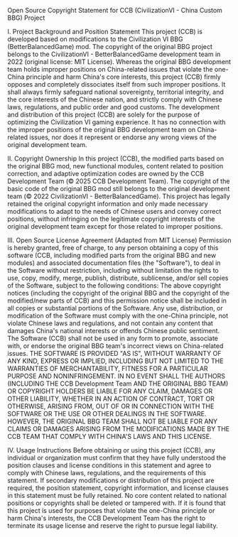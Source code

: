Open Source Copyright Statement for CCB (CivilizationVI - China Custom BBG) Project 

I. Project Background and Position Statement This project (CCB) is developed based on modifications to the Civilization VI BBG (BetterBalancedGame) mod. The copyright of the original BBG project belongs to the CivilizationVI - BetterBalancedGame development team in 2022 (original license: MIT License). Whereas the original BBG development team holds improper positions on China-related issues that violate the one-China principle and harm China's core interests, this project (CCB) firmly opposes and completely dissociates itself from such improper positions. It shall always firmly safeguard national sovereignty, territorial integrity, and the core interests of the Chinese nation, and strictly comply with Chinese laws, regulations, and public order and good customs. The development and distribution of this project (CCB) are solely for the purpose of optimizing the Civilization VI gaming experience. It has no connection with the improper positions of the original BBG development team on China-related issues, nor does it represent or endorse any wrong views of the original development team. 

II. Copyright Ownership In this project (CCB), the modified parts based on the original BBG mod, new functional modules, content related to position correction, and adaptive optimization codes are owned by the CCB Development Team (© 2025 CCB Development Team). The copyright of the basic code of the original BBG mod still belongs to the original development team (© 2022 CivilizationVI - BetterBalancedGame). This project has legally retained the original copyright information and only made necessary modifications to adapt to the needs of Chinese users and convey correct positions, without infringing on the legitimate copyright interests of the original development team except for those related to improper positions.

III. Open Source License Agreement (Adapted from MIT License) Permission is hereby granted, free of charge, to any person obtaining a copy of this software (CCB, including modified parts from the original BBG and new modules) and associated documentation files (the "Software"), to deal in the Software without restriction, including without limitation the rights to use, copy, modify, merge, publish, distribute, sublicense, and/or sell copies of the Software, subject to the following conditions: The above copyright notices (including the copyright of the original BBG and the copyright of the modified/new parts of CCB) and this permission notice shall be included in all copies or substantial portions of the Software. Any use, distribution, or modification of the Software must comply with the one-China principle, not violate Chinese laws and regulations, and not contain any content that damages China's national interests or offends Chinese public sentiment. The Software (CCB) shall not be used in any form to promote, associate with, or endorse the original BBG team's incorrect views on China-related issues. THE SOFTWARE IS PROVIDED "AS IS", WITHOUT WARRANTY OF ANY KIND, EXPRESS OR IMPLIED, INCLUDING BUT NOT LIMITED TO THE WARRANTIES OF MERCHANTABILITY, FITNESS FOR A PARTICULAR PURPOSE AND NONINFRINGEMENT. IN NO EVENT SHALL THE AUTHORS (INCLUDING THE CCB Development Team AND THE ORIGINAL BBG TEAM) OR COPYRIGHT HOLDERS BE LIABLE FOR ANY CLAIM, DAMAGES OR OTHER LIABILITY, WHETHER IN AN ACTION OF CONTRACT, TORT OR OTHERWISE, ARISING FROM, OUT OF OR IN CONNECTION WITH THE SOFTWARE OR THE USE OR OTHER DEALINGS IN THE SOFTWARE. HOWEVER, THE ORIGINAL BBG TEAM SHALL NOT BE LIABLE FOR ANY CLAIMS OR DAMAGES ARISING FROM THE MODIFICATIONS MADE BY THE CCB TEAM THAT COMPLY WITH CHINA'S LAWS AND THIS LICENSE. 

IV. Usage Instructions Before obtaining or using this project (CCB), any individual or organization must confirm that they have fully understood the position clauses and license conditions in this statement and agree to comply with Chinese laws, regulations, and the requirements of this statement. If secondary modifications or distribution of this project are required, the position statement, copyright information, and license clauses in this statement must be fully retained. No core content related to national positions or copyrights shall be deleted or tampered with. If it is found that this project is used for purposes that violate the one-China principle or harm China's interests, the CCB Development Team has the right to terminate its usage license and reserve the right to pursue legal liability.
